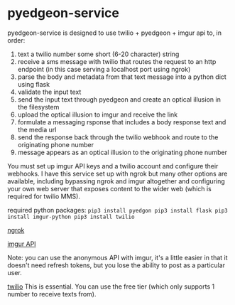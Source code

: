 # pyedgeon-service
pyedgeon-service is designed to use twilio + pyedgeon + imgur api to, in order:

1. text a twilio number some short (6-20 character) string
2. receive a sms message with twilio that routes the request to an http endpoint (in this case serving a localhost port using ngrok)
3. parse the body and metadata from that text message into a python dict using flask
4. validate the input text
5. send the input text through pyedgeon and create an optical illusion in the filesystem
6. upload the optical illusion to imgur and receive the link
7. formulate a messaging rsponse that includes a body response text and the media url
8. send the response back through the twilio webhook and route to the originating phone number
9. message appears as an optical illusion to the originating phone number

You must set up imgur API keys and a twilio account and configure their webhooks. I have this service set up with ngrok but many other options are available, 
including bypassing ngrok and imgur altogether and configuring your own web server that exposes content to the wider web (which is required for twilio MMS).

required python packages:
`pip3 install pyedgon
pip3 install flask
pip3 install imgur-python
pip3 install twilio`

[ngrok](https://dashboard.ngrok.com/get-started)

[imgur API](https://apidocs.imgur.com/?version=latest)

Note: you can use the anonymous API with imgur, it's a little easier in that it doesn't need refresh tokens, but you lose
the ability to post as a particular user.

[twilio](https://www.twilio.com/docs/usage/tutorials/how-to-use-your-free-trial-account)
This is essential. You can use the free tier (which only supports 1 number to receive texts from).

